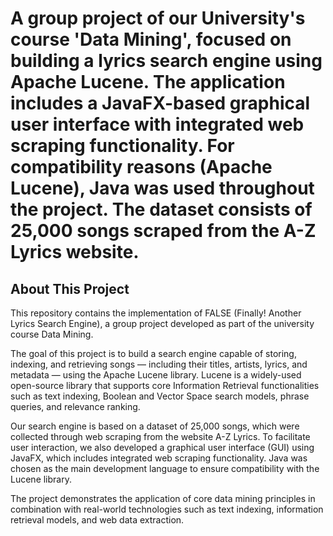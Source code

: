 # A group project of our University's course 'Data Mining', focused on building a lyrics search engine using Apache Lucene. The application includes a JavaFX-based graphical user interface with integrated web scraping functionality. For compatibility reasons (Apache Lucene), Java was used throughout the project. The dataset consists of 25,000 songs scraped from the A-Z Lyrics website.

## About This Project

This repository contains the implementation of FALSE (Finally! Another Lyrics Search Engine), a group project developed as part of the university course Data Mining.

The goal of this project is to build a search engine capable of storing, indexing, and retrieving songs — including their titles, artists, lyrics, and metadata — using the Apache Lucene library. Lucene is a widely-used open-source library that supports core Information Retrieval functionalities such as text indexing, Boolean and Vector Space search models, phrase queries, and relevance ranking.

Our search engine is based on a dataset of 25,000 songs, which were collected through web scraping from the website A-Z Lyrics. To facilitate user interaction, we also developed a graphical user interface (GUI) using JavaFX, which includes integrated web scraping functionality. Java was chosen as the main development language to ensure compatibility with the Lucene library.

The project demonstrates the application of core data mining principles in combination with real-world technologies such as text indexing, information retrieval models, and web data extraction.
